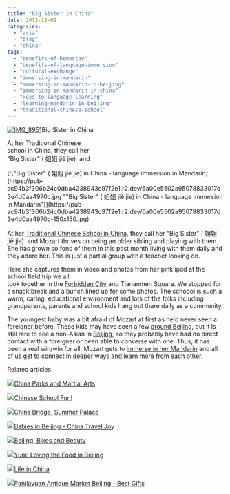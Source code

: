 ```yaml
---
title: "Big Sister in China"
date: 2012-12-09
categories: 
  - "asia"
  - "blog"
  - "china"
tags: 
  - "benefits-of-homestay"
  - "benefits-of-language-immersion"
  - "cultural-exchange"
  - "immersing-in-mandarin"
  - "immersing-in-mandarin-in-beijing"
  - "immersing-in-mandarin-in-china"
  - "keys-to-language-learning"
  - "learning-mandarin-in-beijing"
  - "traditional-chinese-school"
---
```


[![IMG_8951](https://pub-ac94b3f306b24c0dba4238943c97f2e1.r2.dev/6a00e5502a95078833017ee5c1d932970d.jpg "IMG_8951")](https://pub-ac94b3f306b24c0dba4238943c97f2e1.r2.dev/6a00e5502a95078833017ee5c1d932970d.jpg)Big Sister in China  
  
At her Traditional Chinese  
school in China, they call her  
"Big Sister" ( 姐姐 jiě jie)  and

<!--more--> [!["Big Sister" ( 姐姐 jiě jie) in China - language immersion in Mandarin](https://pub-ac94b3f306b24c0dba4238943c97f2e1.r2.dev/6a00e5502a95078833017d3e4d0aa4970c.jpg ""Big Sister" ( 姐姐 jiě jie) in China - language immersion in Mandarin")](https://pub-ac94b3f306b24c0dba4238943c97f2e1.r2.dev/6a00e5502a95078833017d3e4d0aa4970c-150x150.jpg)  
  
At her [Traditional Chinese School in China](http://soultravelers3new.local/2012/11/mandarin-immersion-in-china.html "traditional chinese school in China"), they call her "Big Sister" ( 姐姐 jiě jie)  and Mozart thrives on being an older sibling and playing with them. She has grown so fond of them in this past month living with them daily and they adore her. This is just a partial group with a teacher looking on.  
  
Here she captures them in video and photos from her pink ipod at the school field trip we all  
took together in the [Forbidden City](http://soultravelers3new.local/2012/11/forbidden-city-and-beijings-best.html "forbidden city") and Tiananmen Square. We stopped for a snack break and a bunch lined up for some photos. The schoool is such a warm, caring, educational environment and lots of the folks including grandparents, parents and school kids hang out there daily as a community.  
  
The youngest baby was a bit afraid of Mozart at first as he'd never seen a foreigner before. These kids may have seen a few [around Beijing](http://soultravelers3new.local/2012/11/beijing-blonde-and-pink-electic-bike.html "beijing travel"), but it is still rare to see a non-Asian in [Beijing](http://soultravelers3new.local/2012/11/peking-duck-in-beijing.html "beijing"), so they probably have had no direct contact with a foreigner or been able to converse with one. Thus, it has been a real win/win for all. Mozart gets to [immerse in her Mandarin](http://soultravelers3new.local/2012/06/why-learn-mandarin-in-tropical-asia-penang.html "immerse in her mandarin") and all of us get to connect in deeper ways and learn more from each other.  
  

Related articles

[![](http://i.zemanta.com/125632758_80_80.jpg)](http://soultravelers3new.local/2012/11/china-parks-and-martial-arts.html)[China Parks and Martial Arts](http://soultravelers3new.local/2012/11/china-parks-and-martial-arts.html)

[![](http://i.zemanta.com/123161376_80_80.jpg)](http://soultravelers3new.local/2012/11/chinese-school-fun.html)[Chinese School Fun!](http://soultravelers3new.local/2012/11/chinese-school-fun.html)

[![](http://i.zemanta.com/129469672_80_80.jpg)](http://soultravelers3new.local/2012/12/china-bridge-summer-palace.html)[China Bridge, Summer Palace](http://soultravelers3new.local/2012/12/china-bridge-summer-palace.html)

[![](http://i.zemanta.com/125331496_80_80.jpg)](http://soultravelers3new.local/2012/11/babies-in-beijing-china-travel-joy.html)[Babies in Beijing - China Travel Joy](http://soultravelers3new.local/2012/11/babies-in-beijing-china-travel-joy.html)

[![](http://i.zemanta.com/126517754_80_80.jpg)](http://soultravelers3new.local/2012/11/beijing-bikes-and-beauty.html)[Beijing, Bikes and Beauty](http://soultravelers3new.local/2012/11/beijing-bikes-and-beauty.html)

[![](http://i.zemanta.com/124940002_80_80.jpg)](http://soultravelers3new.local/2012/11/yum-loving-the-food-in-beijing.html)[Yum! Loving the Food in Beijing](http://soultravelers3new.local/2012/11/yum-loving-the-food-in-beijing.html)

[![](http://i.zemanta.com/127937940_80_80.jpg)](http://soultravelers3new.local/2012/11/life-in-china.html)[Life in China](http://soultravelers3new.local/2012/11/life-in-china.html)

[![](http://i.zemanta.com/127609981_80_80.jpg)](http://soultravelers3new.local/2012/11/panjiayuan-antique-market-beijing-best-gifts.html)[Panjiayuan Antique Market Beijing - Best Gifts](http://soultravelers3new.local/2012/11/panjiayuan-antique-market-beijing-best-gifts.html)
